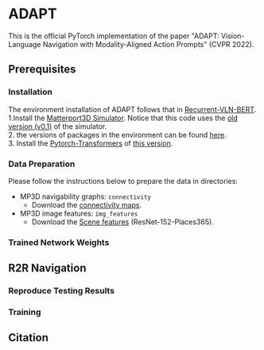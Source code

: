 # ADAPT

This is the official PyTorch implementation of the paper "ADAPT: Vision-Language Navigation with Modality-Aligned Action Prompts" (CVPR 2022).

## Prerequisites

### Installation
The environment installation of ADAPT follows that in [Recurrent-VLN-BERT](https://github.com/YicongHong/Recurrent-VLN-BERT).
<br>
1.Install the [Matterport3D Simulator](https://github.com/peteanderson80/Matterport3DSimulator). Notice that this code uses the [old version (v0.1)](https://github.com/peteanderson80/Matterport3DSimulator/tree/v0.1) of the simulator.
<br>
2. the versions of packages in the environment can be found [here](https://github.com/YicongHong/Recurrent-VLN-BERT/blob/main/recurrent-vln-bert.yml).
<br>
3. Install the [Pytorch-Transformers](https://github.com/huggingface/transformers) of [this version](https://github.com/huggingface/transformers/tree/067923d3267325f525f4e46f357360c191ba562e). 

### Data Preparation
Please follow the instructions below to prepare the data in directories:
<br>
* MP3D navigability graphs: ```connectivity```
  * Download the [connectivity maps](https://github.com/peteanderson80/Matterport3DSimulator/tree/master/connectivity).
* MP3D image features: ```img_features```
  * Download the [Scene features](https://www.dropbox.com/s/85tpa6tc3enl5ud/ResNet-152-places365.zip?dl=1) (ResNet-152-Places365).
### Trained Network Weights

## R2R Navigation

### Reproduce Testing Results
### Training

## Citation
